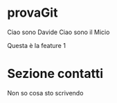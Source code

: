 # provaGit
Ciao sono Davide
Ciao sono il Micio

Questa è la feature 1

# Sezione contatti

Non so cosa sto scrivendo